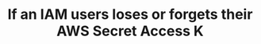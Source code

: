 ---
layout: all-exams
title: "If an IAM users loses or forgets their AWS Secret Access K"
blurb: "AWS Secret Access Keys cannot be recovered. If the key is lost, it must be regenerated."
quid: 113
---